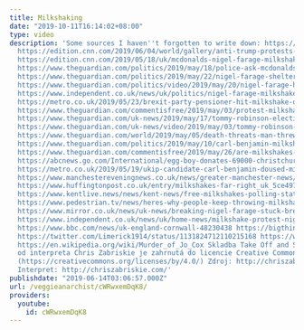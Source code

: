 ```yaml
---
title: Milkshaking
date: "2019-10-11T16:14:02+08:00"
type: video
description: 'Some sources I haven''t forgotten to write down: https://www.irishtimes.com/news/world/uk/trump-supporter-covered-with-milkshake-during-london-protests-1.3915396
  https://edition.cnn.com/2019/06/04/world/gallery/anti-trump-protests-uk-state-visit/index.html
  https://edition.cnn.com/2019/05/18/uk/mcdonalds-nigel-farage-milkshakes-scli-gbr-intl/index.html
  https://www.theguardian.com/politics/2019/may/18/police-ask-mcdonalds-to-halt-milkshake-sales-during-farage-rally
  https://www.theguardian.com/politics/2019/may/22/nigel-farage-shelters-on-campaign-bus-to-avoid-milkshake-attack
  https://www.theguardian.com/politics/video/2019/may/20/nigel-farage-hit-by-milkshake-while-campaigning-in-newcastle-video
  https://www.independent.co.uk/news/uk/politics/nigel-farage-milkshake-brexit-party-bus-european-elections-protest-milkshaking-a8926011.html
  https://metro.co.uk/2019/05/23/brexit-party-pensioner-hit-milkshake-outside-polling-station-9661212/
  https://www.theguardian.com/commentisfree/2019/may/03/protest-milkshake-tommy-robinson-bigot
  https://www.theguardian.com/uk-news/2019/may/17/tommy-robinson-election-tour-flags-fights-milkshake-far-right
  https://www.theguardian.com/uk-news/video/2019/may/03/tommy-robinson-has-two-milkshakes-thrown-at-him-in-two-days-video
  https://www.theguardian.com/world/2019/may/05/death-threats-man-threw-milkshake-over-tommy-robinson
  https://www.theguardian.com/politics/2019/may/10/carl-benjamin-milkshake-ukip-mep-cornwall
  https://www.theguardian.com/commentisfree/2019/may/26/are-milkshakes-new-politics-of-resistance-stewart-lee
  https://abcnews.go.com/International/egg-boy-donates-69000-christchurch-foundation/story?id=63339383
  https://metro.co.uk/2019/05/19/ukip-candidate-carl-benjamin-doused-milkshake-fourth-time-week-9600244/?ito=article.desktop.share.top.facebook&fbclid=IwAR2P1JTCiQAv-h8uVXbVt419rJbWRrbMSENwiEhGUJr86MwtQgdLRwebINQ
  https://www.manchestereveningnews.co.uk/news/greater-manchester-news/tommy-robinson-concedes-defeat-european-16335733?utm_source=twitter.com&utm_medium=social&utm_campaign=sharebar
  https://www.huffingtonpost.co.uk/entry/milkshakes-far-right_uk_5ce497dae4b0edfbb14ba9eb?ncid=fcbklnkukhpmg00000001&guccounter=1&guce_referrer=aHR0cHM6Ly90LmNvL0dOZFl5djBiVGI&guce_referrer_sig=AQAAAJHoYINNflKSir1b_50QvmA53vwqxOuF7ABRcVYPjipdUX-LGCiWqAkSPhmIR9E_DmoS9kcnW4PCEyNIXD64R1paQ6rvJNWIDRT-uylG_266BcxVSW3A0JKlyVm0nCuQ_tAwGDslTy9vlGNm7Od8uzdS14E1wfIYlpjKF_h2_kCB
  https://www.kentlive.news/news/kent-news/free-milkshakes-polling-stations-across-2898714
  https://www.pedestrian.tv/news/heres-why-people-keep-throwing-milkshakes-at-the-far-right/
  https://www.mirror.co.uk/news/uk-news/breaking-nigel-farage-stuck-brexit-16185168
  https://www.independent.co.uk/news/uk/home-news/milkshake-protest-nigel-farage-brexit-tommy-robinson-carl-benjamin-a8925646.html
  https://www.bbc.com/news/uk-england-cornwall-48230438 https://bigthink.com/politeia/why-we-should-make-fun-of-politicians
  https://twitter.com/Limerick1914/status/1131824712110215168 https://www.dailymail.co.uk/news/article-7065979/Twitter-sleuth-sheds-doubt-poll-station-pelting-Brexit-Party-army-veteran.html?ito=social-twitter_dailymailUK
  https://en.wikipedia.org/wiki/Murder_of_Jo_Cox Skladba Take Off and Shoot a Zero
  od interpreta Chris Zabriskie je zahrnutá do licencie Creative Commons Attribution
  (https://creativecommons.org/licenses/by/4.0/) Zdroj: http://chriszabriskie.com/stuntisland/
  Interpret: http://chriszabriskie.com/'
publishdate: "2019-06-14T03:06:57.000Z"
url: /veggieanarchist/cWRwxemDqK8/
providers:
  youtube:
    id: cWRwxemDqK8
---
```

